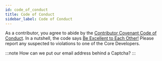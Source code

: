 ```yaml
---
id: code_of_conduct
title: Code of Conduct
sidebar_label: Code of Conduct
---
```


As a contributor, you agree to abide by the [Contributor Covenant Code of Conduct](https://github.com/stefanwebb/flowtorch/blob/master/CODE_OF_CONDUCT.md). In a nutshell, the code says [Be Excellent to Each Other!](https://www.youtube.com/watch?v=rph_1DODXDU) Please report any suspected to violations to one of the Core Developers.

:::note
How can we put our email address behind a Captcha?
:::